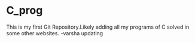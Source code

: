 # C_prog
This is my first Git Repository.Likely  adding all my programs of C solved in some other websites.
-varsha
updating